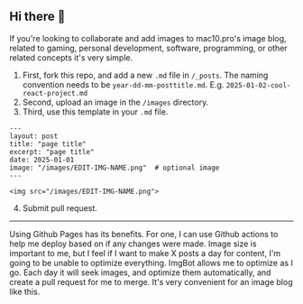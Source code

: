 ## Hi there 👋
If you're looking to collaborate and add images to mac10.pro's image blog, related to gaming, personal development, software, programming, or other related concepts it's very simple.

1. First, fork this repo, and add a new `.md` file in `/_posts`. The naming convention needs to be `year-dd-mm-posttitle.md`. E.g. `2025-01-02-cool-react-project.md`
2. Second, upload an image in the `/images` directory.
3. Third, use this template in your `.md` file.
```
---
layout: post
title: "page title"
excerpt: "page title"
date: 2025-01-01
image: "/images/EDIT-IMG-NAME.png"  # optional image
---

<img src="/images/EDIT-IMG-NAME.png">
```
4. Submit pull request.

---

Using Github Pages has its benefits. For one, I can use Github actions to help me deploy based on if any changes were made. Image size is important to me, but I feel if I want to make X posts a day for content, I'm going to be unable to optimize everything. ImgBot allows me to optimize as I go. Each day it will seek images, and optimize them automatically, and create a pull request for me to merge. It's very convenient for an image blog like this.
